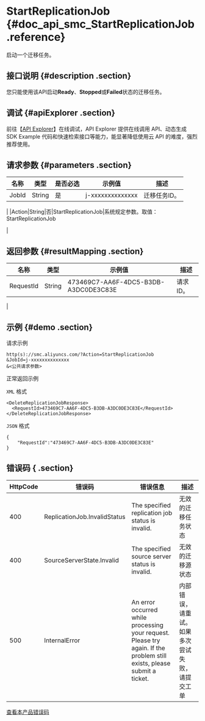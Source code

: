 # StartReplicationJob {#doc_api_smc_StartReplicationJob .reference}

启动一个迁移任务。

## 接口说明 {#description .section}

您只能使用该API启动**Ready**、**Stopped**或**Failed**状态的迁移任务。

## 调试 {#apiExplorer .section}

前往【[API Explorer](https://api.aliyun.com/#product=smc&api=StartReplicationJob)】在线调试，API Explorer 提供在线调用 API、动态生成 SDK Example 代码和快速检索接口等能力，能显著降低使用云 API 的难度，强烈推荐使用。

## 请求参数 {#parameters .section}

|名称|类型|是否必选|示例值|描述|
|--|--|----|---|--|
|JobId|String|是|j-xxxxxxxxxxxxxx|迁移任务ID。

 |
|Action|String|否|StartReplicationJob|系统规定参数。取值：StartReplicationJob

 |

## 返回参数 {#resultMapping .section}

|名称|类型|示例值|描述|
|--|--|---|--|
|RequestId|String|473469C7-AA6F-4DC5-B3DB-A3DC0DE3C83E|请求ID。

 |

## 示例 {#demo .section}

请求示例

``` {#request_demo}
http(s)://smc.aliyuncs.com/?Action=StartReplicationJob
&JobId=j-xxxxxxxxxxxxxx
&<公共请求参数>
```

正常返回示例

`XML` 格式

``` {#xml_return_success_demo}
<DeleteReplicationJobResponse>
  <RequestId>473469C7-AA6F-4DC5-B3DB-A3DC0DE3C83E</RequestId>
</DeleteReplicationJobResponse>

```

`JSON` 格式

``` {#json_return_success_demo}
{
	"RequestId":"473469C7-AA6F-4DC5-B3DB-A3DC0DE3C83E"
}
```

## 错误码 { .section}

|HttpCode|错误码|错误信息|描述|
|--------|---|----|--|
|400|ReplicationJob.InvalidStatus|The specified replication job status is invalid.|无效的迁移任务状态|
|400|SourceServerState.Invalid|The specified source server status is invalid.|无效的迁移源状态|
|500|InternalError|An error occurred while processing your request. Please try again. If the problem still exists, please submit a ticket.|内部错误，请重试。如果多次尝试失败，请提交工单|

[查看本产品错误码](https://error-center.aliyun.com/status/product/smc)

